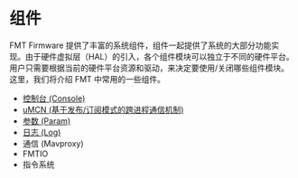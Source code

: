 # 组件
FMT Firmware 提供了丰富的系统组件，组件一起提供了系统的大部分功能实现。由于硬件虚拟层（HAL）的引入，各个组件模块可以独立于不同的硬件平台。用户只需要根据当前的硬件平台资源和驱动，来决定要使用/关闭哪些组件模块。这里，我们将介绍 FMT 中常用的一些组件。

- [控制台 (Console)](console.md)
- [uMCN (基于发布/订阅模式的跨进程通信机制)](param.md)
- [参数 (Param)](param.md)
- [日志 (Log)](log.md)
- 通信 (Mavproxy)
- FMTIO
- 指令系统
